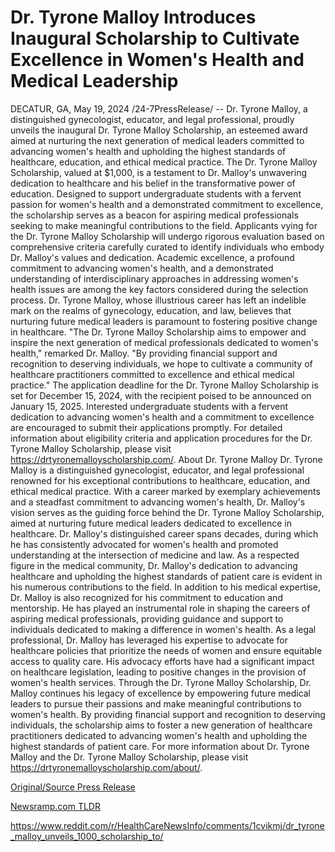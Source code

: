 # Dr. Tyrone Malloy Introduces Inaugural Scholarship to Cultivate Excellence in Women's Health and Medical Leadership

DECATUR, GA, May 19, 2024 /24-7PressRelease/ -- Dr. Tyrone Malloy, a distinguished gynecologist, educator, and legal professional, proudly unveils the inaugural Dr. Tyrone Malloy Scholarship, an esteemed award aimed at nurturing the next generation of medical leaders committed to advancing women's health and upholding the highest standards of healthcare, education, and ethical medical practice.  The Dr. Tyrone Malloy Scholarship, valued at $1,000, is a testament to Dr. Malloy's unwavering dedication to healthcare and his belief in the transformative power of education. Designed to support undergraduate students with a fervent passion for women's health and a demonstrated commitment to excellence, the scholarship serves as a beacon for aspiring medical professionals seeking to make meaningful contributions to the field.  Applicants vying for the Dr. Tyrone Malloy Scholarship will undergo rigorous evaluation based on comprehensive criteria carefully curated to identify individuals who embody Dr. Malloy's values and dedication. Academic excellence, a profound commitment to advancing women's health, and a demonstrated understanding of interdisciplinary approaches in addressing women's health issues are among the key factors considered during the selection process.  Dr. Tyrone Malloy, whose illustrious career has left an indelible mark on the realms of gynecology, education, and law, believes that nurturing future medical leaders is paramount to fostering positive change in healthcare. "The Dr. Tyrone Malloy Scholarship aims to empower and inspire the next generation of medical professionals dedicated to women's health," remarked Dr. Malloy. "By providing financial support and recognition to deserving individuals, we hope to cultivate a community of healthcare practitioners committed to excellence and ethical medical practice."  The application deadline for the Dr. Tyrone Malloy Scholarship is set for December 15, 2024, with the recipient poised to be announced on January 15, 2025. Interested undergraduate students with a fervent dedication to advancing women's health and a commitment to excellence are encouraged to submit their applications promptly.  For detailed information about eligibility criteria and application procedures for the Dr. Tyrone Malloy Scholarship, please visit https://drtyronemalloyscholarship.com/.  About Dr. Tyrone Malloy  Dr. Tyrone Malloy is a distinguished gynecologist, educator, and legal professional renowned for his exceptional contributions to healthcare, education, and ethical medical practice. With a career marked by exemplary achievements and a steadfast commitment to advancing women's health, Dr. Malloy's vision serves as the guiding force behind the Dr. Tyrone Malloy Scholarship, aimed at nurturing future medical leaders dedicated to excellence in healthcare.  Dr. Malloy's distinguished career spans decades, during which he has consistently advocated for women's health and promoted understanding at the intersection of medicine and law. As a respected figure in the medical community, Dr. Malloy's dedication to advancing healthcare and upholding the highest standards of patient care is evident in his numerous contributions to the field.  In addition to his medical expertise, Dr. Malloy is also recognized for his commitment to education and mentorship. He has played an instrumental role in shaping the careers of aspiring medical professionals, providing guidance and support to individuals dedicated to making a difference in women's health.  As a legal professional, Dr. Malloy has leveraged his expertise to advocate for healthcare policies that prioritize the needs of women and ensure equitable access to quality care. His advocacy efforts have had a significant impact on healthcare legislation, leading to positive changes in the provision of women's health services.  Through the Dr. Tyrone Malloy Scholarship, Dr. Malloy continues his legacy of excellence by empowering future medical leaders to pursue their passions and make meaningful contributions to women's health. By providing financial support and recognition to deserving individuals, the scholarship aims to foster a new generation of healthcare practitioners dedicated to advancing women's health and upholding the highest standards of patient care.  For more information about Dr. Tyrone Malloy and the Dr. Tyrone Malloy Scholarship, please visit https://drtyronemalloyscholarship.com/about/. 

[Original/Source Press Release](https://www.24-7pressrelease.com/press-release/511000/dr-tyrone-malloy-introduces-inaugural-scholarship-to-cultivate-excellence-in-womens-health-and-medical-leadership)
                    

[Newsramp.com TLDR](None) 

https://www.reddit.com/r/HealthCareNewsInfo/comments/1cvikmj/dr_tyrone_malloy_unveils_1000_scholarship_to/